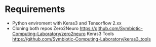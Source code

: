 # Requirements
- Python enviroment with Keras3 and Tensorflow 2.xx
- Cloning both repos
  Zero2Neuro
  https://github.com/Symbiotic-Computing-Laboratory/zero2neuro
  Keras3 Tools
  https://github.com/Symbiotic-Computing-Laboratory/keras3_tools
